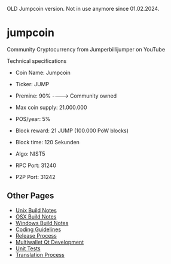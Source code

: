 OLD Jumpcoin version. Not in use anymore since 01.02.2024.

# jumpcoin
Community Cryptocurrency from Jumperbillijumper on YouTube

Technical specifications

- Coin Name: Jumpcoin

- Ticker: JUMP

- Premine: 90% ----> Community owned

- Max coin supply: 21.000.000

- POS/year: 5%

- Block reward: 21 JUMP (100.000 PoW blocks)

- Block time: 120 Sekunden

- Algo: NIST5

- RPC Port: 31240

- P2P Port: 31242

Other Pages
---------------------
- [Unix Build Notes](build-unix.md)
- [OSX Build Notes](build-osx.md)
- [Windows Build Notes](build-msw.md)
- [Coding Guidelines](coding.md)
- [Release Process](release-process.md)
- [Multiwallet Qt Development](multiwallet-qt.md)
- [Unit Tests](unit-tests.md)
- [Translation Process](translation_process.md)
